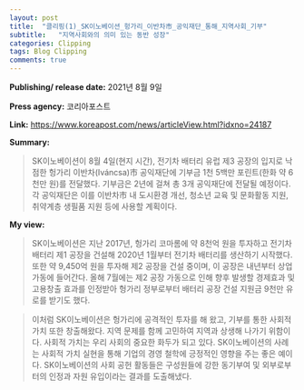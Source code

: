 ```yaml
---
layout: post
title:  "클리핑(1)_SK이노베이션_헝가리_이반차市_공익재단_통해_지역사회_기부"
subtitle:   "지역사회와의 의미 있는 동반 성장"
categories: Clipping
tags: Blog Clipping
comments: true
---
```

**Publishing/ release date:** 2021년 8월 9일


**Press agency:** 코리아포스트


**Link:** https://www.koreapost.com/news/articleView.html?idxno=24187


**Summary:** 
>SK이노베이션이 8월 4일(현지 시간), 전기차 배터리 유럽 제3 공장의 입지로 낙점한 헝가리 이반차(Iváncsa)市 공익재단에 기부금 1천 5백만 포린트(한화 약 6천만 원)를 전달했다. 
기부금은 2년에 걸쳐 총 3개 공익재단에 전달될 예정이다. 각 공익재단은 이를 이반차市 내 도시환경 개선, 청소년 교육 및 문화활동 지원, 취약계층 생필품 지원 등에 사용할 계획이다.


**My view:**
>SK이노베이션은 지난 2017년, 헝가리 코마롬에 약 8천억 원을 투자하고 전기차 배터리 제1 공장을 건설해 2020년 1월부터 전기차 배터리를 생산하기 시작했다. 또한 약 9,450억 원을 투자해 제2 공장을 건설 중이며, 이 공장은 내년부터 상업 가동에 들어간다. 올해 7월에는 제2 공장 가동으로 인해 향후 발생할 경제효과 및 고용창출 효과를 인정받아 헝가리 정부로부터 배터리 공장 건설 지원금 9천만 유로를 받기도 했다.


>이처럼 SK이노베이션은 헝가리에 공격적인 투자를 해 왔고, 기부를 통한 사회적 가치 또한 창출해왔다. 지역 문제를 함께 고민하여 지역과 상생해 나가기 위함이다. 사회적 가치는 우리 사회의 중요한 화두가 되고 있다. SK이노베이션의 사례는 사회적 가치 실현을 통해 기업의 경영 철학에 긍정적인 영향을 주는 좋은 예이다.  SK이노베이션의 사회 공헌 활동들은 구성원들에 강한 동기부여 및 외부로부터의 인정과 자원 유입이라는 결과를 도출해냈다. 